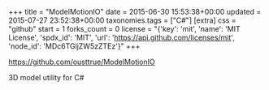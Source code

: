+++
title = "ModelMotionIO"
date = 2015-06-30 15:53:38+00:00
updated = 2015-07-27 23:52:38+00:00
taxonomies.tags = ["C#"]
[extra]
css = "github"
start = 1
forks_count = 0
license = "{'key': 'mit', 'name': 'MIT License', 'spdx_id': 'MIT', 'url': 'https://api.github.com/licenses/mit', 'node_id': 'MDc6TGljZW5zZTEz'}"
+++

<https://github.com/ousttrue/ModelMotionIO>

3D model utility for C#

